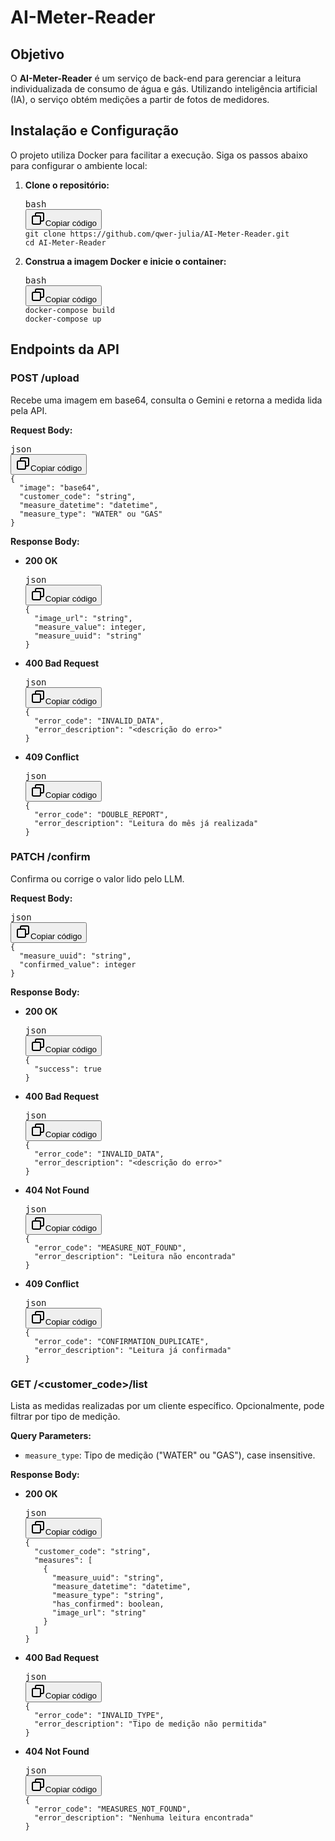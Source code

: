 <h1>AI-Meter-Reader</h1><h2>Objetivo</h2><p>O <strong>AI-Meter-Reader</strong> é um serviço de back-end para gerenciar a leitura individualizada de consumo de água e gás. Utilizando inteligência artificial (IA), o serviço obtém medições a partir de fotos de medidores.</p><h2>Instalação e Configuração</h2><p>O projeto utiliza Docker para facilitar a execução. Siga os passos abaixo para configurar o ambiente local:</p><ol><li><p><strong>Clone o repositório:</strong></p><pre><div class="dark bg-gray-950 contain-inline-size rounded-md border-[0.5px] border-token-border-medium"><div class="flex items-center relative text-token-text-secondary bg-token-main-surface-secondary px-4 py-2 text-xs font-sans justify-between rounded-t-md"><span>bash</span><div class="flex items-center"><span class="" data-state="closed"><button class="flex gap-1 items-center"><svg xmlns="http://www.w3.org/2000/svg" width="24" height="24" fill="none" viewBox="0 0 24 24" class="icon-sm"><path fill="currentColor" fill-rule="evenodd" d="M7 5a3 3 0 0 1 3-3h9a3 3 0 0 1 3 3v9a3 3 0 0 1-3 3h-2v2a3 3 0 0 1-3 3H5a3 3 0 0 1-3-3v-9a3 3 0 0 1 3-3h2zm2 2h5a3 3 0 0 1 3 3v5h2a1 1 0 0 0 1-1V5a1 1 0 0 0-1-1h-9a1 1 0 0 0-1 1zM5 9a1 1 0 0 0-1 1v9a1 1 0 0 0 1 1h9a1 1 0 0 0 1-1v-9a1 1 0 0 0-1-1z" clip-rule="evenodd"></path></svg>Copiar código</button></span></div></div><div class="overflow-y-auto p-4" dir="ltr"><code class="!whitespace-pre hljs language-bash">git <span class="hljs-built_in">clone</span> https://github.com/qwer-julia/AI-Meter-Reader.git
<span class="hljs-built_in">cd</span> AI-Meter-Reader
</code></div></div></pre></li><li><p><strong>Construa a imagem Docker e inicie o container:</strong></p><pre><div class="dark bg-gray-950 contain-inline-size rounded-md border-[0.5px] border-token-border-medium"><div class="flex items-center relative text-token-text-secondary bg-token-main-surface-secondary px-4 py-2 text-xs font-sans justify-between rounded-t-md"><span>bash</span><div class="flex items-center"><span class="" data-state="closed"><button class="flex gap-1 items-center"><svg xmlns="http://www.w3.org/2000/svg" width="24" height="24" fill="none" viewBox="0 0 24 24" class="icon-sm"><path fill="currentColor" fill-rule="evenodd" d="M7 5a3 3 0 0 1 3-3h9a3 3 0 0 1 3 3v9a3 3 0 0 1-3 3h-2v2a3 3 0 0 1-3 3H5a3 3 0 0 1-3-3v-9a3 3 0 0 1 3-3h2zm2 2h5a3 3 0 0 1 3 3v5h2a1 1 0 0 0 1-1V5a1 1 0 0 0-1-1h-9a1 1 0 0 0-1 1zM5 9a1 1 0 0 0-1 1v9a1 1 0 0 0 1 1h9a1 1 0 0 0 1-1v-9a1 1 0 0 0-1-1z" clip-rule="evenodd"></path></svg>Copiar código</button></span></div></div><div class="overflow-y-auto p-4" dir="ltr"><code class="!whitespace-pre hljs language-bash">docker-compose build
docker-compose up
</code></div></div></pre></li></ol><h2>Endpoints da API</h2><h3>POST /upload</h3><p>Recebe uma imagem em base64, consulta o Gemini e retorna a medida lida pela API.</p><p><strong>Request Body:</strong></p><pre><div class="dark bg-gray-950 contain-inline-size rounded-md border-[0.5px] border-token-border-medium"><div class="flex items-center relative text-token-text-secondary bg-token-main-surface-secondary px-4 py-2 text-xs font-sans justify-between rounded-t-md"><span>json</span><div class="flex items-center"><span class="" data-state="closed"><button class="flex gap-1 items-center"><svg xmlns="http://www.w3.org/2000/svg" width="24" height="24" fill="none" viewBox="0 0 24 24" class="icon-sm"><path fill="currentColor" fill-rule="evenodd" d="M7 5a3 3 0 0 1 3-3h9a3 3 0 0 1 3 3v9a3 3 0 0 1-3 3h-2v2a3 3 0 0 1-3 3H5a3 3 0 0 1-3-3v-9a3 3 0 0 1 3-3h2zm2 2h5a3 3 0 0 1 3 3v5h2a1 1 0 0 0 1-1V5a1 1 0 0 0-1-1h-9a1 1 0 0 0-1 1zM5 9a1 1 0 0 0-1 1v9a1 1 0 0 0 1 1h9a1 1 0 0 0 1-1v-9a1 1 0 0 0-1-1z" clip-rule="evenodd"></path></svg>Copiar código</button></span></div></div><div class="overflow-y-auto p-4" dir="ltr"><code class="!whitespace-pre hljs language-json"><span class="hljs-punctuation">{</span>
  <span class="hljs-attr">"image"</span><span class="hljs-punctuation">:</span> <span class="hljs-string">"base64"</span><span class="hljs-punctuation">,</span>
  <span class="hljs-attr">"customer_code"</span><span class="hljs-punctuation">:</span> <span class="hljs-string">"string"</span><span class="hljs-punctuation">,</span>
  <span class="hljs-attr">"measure_datetime"</span><span class="hljs-punctuation">:</span> <span class="hljs-string">"datetime"</span><span class="hljs-punctuation">,</span>
  <span class="hljs-attr">"measure_type"</span><span class="hljs-punctuation">:</span> <span class="hljs-string">"WATER"</span> ou <span class="hljs-string">"GAS"</span>
<span class="hljs-punctuation">}</span>
</code></div></div></pre><p><strong>Response Body:</strong></p><ul><li><p><strong>200 OK</strong></p><pre><div class="dark bg-gray-950 contain-inline-size rounded-md border-[0.5px] border-token-border-medium"><div class="flex items-center relative text-token-text-secondary bg-token-main-surface-secondary px-4 py-2 text-xs font-sans justify-between rounded-t-md"><span>json</span><div class="flex items-center"><span class="" data-state="closed"><button class="flex gap-1 items-center"><svg xmlns="http://www.w3.org/2000/svg" width="24" height="24" fill="none" viewBox="0 0 24 24" class="icon-sm"><path fill="currentColor" fill-rule="evenodd" d="M7 5a3 3 0 0 1 3-3h9a3 3 0 0 1 3 3v9a3 3 0 0 1-3 3h-2v2a3 3 0 0 1-3 3H5a3 3 0 0 1-3-3v-9a3 3 0 0 1 3-3h2zm2 2h5a3 3 0 0 1 3 3v5h2a1 1 0 0 0 1-1V5a1 1 0 0 0-1-1h-9a1 1 0 0 0-1 1zM5 9a1 1 0 0 0-1 1v9a1 1 0 0 0 1 1h9a1 1 0 0 0 1-1v-9a1 1 0 0 0-1-1z" clip-rule="evenodd"></path></svg>Copiar código</button></span></div></div><div class="overflow-y-auto p-4" dir="ltr"><code class="!whitespace-pre hljs language-json"><span class="hljs-punctuation">{</span>
  <span class="hljs-attr">"image_url"</span><span class="hljs-punctuation">:</span> <span class="hljs-string">"string"</span><span class="hljs-punctuation">,</span>
  <span class="hljs-attr">"measure_value"</span><span class="hljs-punctuation">:</span> integer<span class="hljs-punctuation">,</span>
  <span class="hljs-attr">"measure_uuid"</span><span class="hljs-punctuation">:</span> <span class="hljs-string">"string"</span>
<span class="hljs-punctuation">}</span>
</code></div></div></pre></li><li><p><strong>400 Bad Request</strong></p><pre><div class="dark bg-gray-950 contain-inline-size rounded-md border-[0.5px] border-token-border-medium"><div class="flex items-center relative text-token-text-secondary bg-token-main-surface-secondary px-4 py-2 text-xs font-sans justify-between rounded-t-md"><span>json</span><div class="flex items-center"><span class="" data-state="closed"><button class="flex gap-1 items-center"><svg xmlns="http://www.w3.org/2000/svg" width="24" height="24" fill="none" viewBox="0 0 24 24" class="icon-sm"><path fill="currentColor" fill-rule="evenodd" d="M7 5a3 3 0 0 1 3-3h9a3 3 0 0 1 3 3v9a3 3 0 0 1-3 3h-2v2a3 3 0 0 1-3 3H5a3 3 0 0 1-3-3v-9a3 3 0 0 1 3-3h2zm2 2h5a3 3 0 0 1 3 3v5h2a1 1 0 0 0 1-1V5a1 1 0 0 0-1-1h-9a1 1 0 0 0-1 1zM5 9a1 1 0 0 0-1 1v9a1 1 0 0 0 1 1h9a1 1 0 0 0 1-1v-9a1 1 0 0 0-1-1z" clip-rule="evenodd"></path></svg>Copiar código</button></span></div></div><div class="overflow-y-auto p-4" dir="ltr"><code class="!whitespace-pre hljs language-json"><span class="hljs-punctuation">{</span>
  <span class="hljs-attr">"error_code"</span><span class="hljs-punctuation">:</span> <span class="hljs-string">"INVALID_DATA"</span><span class="hljs-punctuation">,</span>
  <span class="hljs-attr">"error_description"</span><span class="hljs-punctuation">:</span> <span class="hljs-string">"&lt;descrição do erro&gt;"</span>
<span class="hljs-punctuation">}</span>
</code></div></div></pre></li><li><p><strong>409 Conflict</strong></p><pre><div class="dark bg-gray-950 contain-inline-size rounded-md border-[0.5px] border-token-border-medium"><div class="flex items-center relative text-token-text-secondary bg-token-main-surface-secondary px-4 py-2 text-xs font-sans justify-between rounded-t-md"><span>json</span><div class="flex items-center"><span class="" data-state="closed"><button class="flex gap-1 items-center"><svg xmlns="http://www.w3.org/2000/svg" width="24" height="24" fill="none" viewBox="0 0 24 24" class="icon-sm"><path fill="currentColor" fill-rule="evenodd" d="M7 5a3 3 0 0 1 3-3h9a3 3 0 0 1 3 3v9a3 3 0 0 1-3 3h-2v2a3 3 0 0 1-3 3H5a3 3 0 0 1-3-3v-9a3 3 0 0 1 3-3h2zm2 2h5a3 3 0 0 1 3 3v5h2a1 1 0 0 0 1-1V5a1 1 0 0 0-1-1h-9a1 1 0 0 0-1 1zM5 9a1 1 0 0 0-1 1v9a1 1 0 0 0 1 1h9a1 1 0 0 0 1-1v-9a1 1 0 0 0-1-1z" clip-rule="evenodd"></path></svg>Copiar código</button></span></div></div><div class="overflow-y-auto p-4" dir="ltr"><code class="!whitespace-pre hljs language-json"><span class="hljs-punctuation">{</span>
  <span class="hljs-attr">"error_code"</span><span class="hljs-punctuation">:</span> <span class="hljs-string">"DOUBLE_REPORT"</span><span class="hljs-punctuation">,</span>
  <span class="hljs-attr">"error_description"</span><span class="hljs-punctuation">:</span> <span class="hljs-string">"Leitura do mês já realizada"</span>
<span class="hljs-punctuation">}</span>
</code></div></div></pre></li></ul><h3>PATCH /confirm</h3><p>Confirma ou corrige o valor lido pelo LLM.</p><p><strong>Request Body:</strong></p><pre><div class="dark bg-gray-950 contain-inline-size rounded-md border-[0.5px] border-token-border-medium"><div class="flex items-center relative text-token-text-secondary bg-token-main-surface-secondary px-4 py-2 text-xs font-sans justify-between rounded-t-md"><span>json</span><div class="flex items-center"><span class="" data-state="closed"><button class="flex gap-1 items-center"><svg xmlns="http://www.w3.org/2000/svg" width="24" height="24" fill="none" viewBox="0 0 24 24" class="icon-sm"><path fill="currentColor" fill-rule="evenodd" d="M7 5a3 3 0 0 1 3-3h9a3 3 0 0 1 3 3v9a3 3 0 0 1-3 3h-2v2a3 3 0 0 1-3 3H5a3 3 0 0 1-3-3v-9a3 3 0 0 1 3-3h2zm2 2h5a3 3 0 0 1 3 3v5h2a1 1 0 0 0 1-1V5a1 1 0 0 0-1-1h-9a1 1 0 0 0-1 1zM5 9a1 1 0 0 0-1 1v9a1 1 0 0 0 1 1h9a1 1 0 0 0 1-1v-9a1 1 0 0 0-1-1z" clip-rule="evenodd"></path></svg>Copiar código</button></span></div></div><div class="overflow-y-auto p-4" dir="ltr"><code class="!whitespace-pre hljs language-json"><span class="hljs-punctuation">{</span>
  <span class="hljs-attr">"measure_uuid"</span><span class="hljs-punctuation">:</span> <span class="hljs-string">"string"</span><span class="hljs-punctuation">,</span>
  <span class="hljs-attr">"confirmed_value"</span><span class="hljs-punctuation">:</span> integer
<span class="hljs-punctuation">}</span>
</code></div></div></pre><p><strong>Response Body:</strong></p><ul><li><p><strong>200 OK</strong></p><pre><div class="dark bg-gray-950 contain-inline-size rounded-md border-[0.5px] border-token-border-medium"><div class="flex items-center relative text-token-text-secondary bg-token-main-surface-secondary px-4 py-2 text-xs font-sans justify-between rounded-t-md"><span>json</span><div class="flex items-center"><span class="" data-state="closed"><button class="flex gap-1 items-center"><svg xmlns="http://www.w3.org/2000/svg" width="24" height="24" fill="none" viewBox="0 0 24 24" class="icon-sm"><path fill="currentColor" fill-rule="evenodd" d="M7 5a3 3 0 0 1 3-3h9a3 3 0 0 1 3 3v9a3 3 0 0 1-3 3h-2v2a3 3 0 0 1-3 3H5a3 3 0 0 1-3-3v-9a3 3 0 0 1 3-3h2zm2 2h5a3 3 0 0 1 3 3v5h2a1 1 0 0 0 1-1V5a1 1 0 0 0-1-1h-9a1 1 0 0 0-1 1zM5 9a1 1 0 0 0-1 1v9a1 1 0 0 0 1 1h9a1 1 0 0 0 1-1v-9a1 1 0 0 0-1-1z" clip-rule="evenodd"></path></svg>Copiar código</button></span></div></div><div class="overflow-y-auto p-4" dir="ltr"><code class="!whitespace-pre hljs language-json"><span class="hljs-punctuation">{</span>
  <span class="hljs-attr">"success"</span><span class="hljs-punctuation">:</span> <span class="hljs-literal"><span class="hljs-keyword">true</span></span>
<span class="hljs-punctuation">}</span>
</code></div></div></pre></li><li><p><strong>400 Bad Request</strong></p><pre><div class="dark bg-gray-950 contain-inline-size rounded-md border-[0.5px] border-token-border-medium"><div class="flex items-center relative text-token-text-secondary bg-token-main-surface-secondary px-4 py-2 text-xs font-sans justify-between rounded-t-md"><span>json</span><div class="flex items-center"><span class="" data-state="closed"><button class="flex gap-1 items-center"><svg xmlns="http://www.w3.org/2000/svg" width="24" height="24" fill="none" viewBox="0 0 24 24" class="icon-sm"><path fill="currentColor" fill-rule="evenodd" d="M7 5a3 3 0 0 1 3-3h9a3 3 0 0 1 3 3v9a3 3 0 0 1-3 3h-2v2a3 3 0 0 1-3 3H5a3 3 0 0 1-3-3v-9a3 3 0 0 1 3-3h2zm2 2h5a3 3 0 0 1 3 3v5h2a1 1 0 0 0 1-1V5a1 1 0 0 0-1-1h-9a1 1 0 0 0-1 1zM5 9a1 1 0 0 0-1 1v9a1 1 0 0 0 1 1h9a1 1 0 0 0 1-1v-9a1 1 0 0 0-1-1z" clip-rule="evenodd"></path></svg>Copiar código</button></span></div></div><div class="overflow-y-auto p-4" dir="ltr"><code class="!whitespace-pre hljs language-json"><span class="hljs-punctuation">{</span>
  <span class="hljs-attr">"error_code"</span><span class="hljs-punctuation">:</span> <span class="hljs-string">"INVALID_DATA"</span><span class="hljs-punctuation">,</span>
  <span class="hljs-attr">"error_description"</span><span class="hljs-punctuation">:</span> <span class="hljs-string">"&lt;descrição do erro&gt;"</span>
<span class="hljs-punctuation">}</span>
</code></div></div></pre></li><li><p><strong>404 Not Found</strong></p><pre><div class="dark bg-gray-950 contain-inline-size rounded-md border-[0.5px] border-token-border-medium"><div class="flex items-center relative text-token-text-secondary bg-token-main-surface-secondary px-4 py-2 text-xs font-sans justify-between rounded-t-md"><span>json</span><div class="flex items-center"><span class="" data-state="closed"><button class="flex gap-1 items-center"><svg xmlns="http://www.w3.org/2000/svg" width="24" height="24" fill="none" viewBox="0 0 24 24" class="icon-sm"><path fill="currentColor" fill-rule="evenodd" d="M7 5a3 3 0 0 1 3-3h9a3 3 0 0 1 3 3v9a3 3 0 0 1-3 3h-2v2a3 3 0 0 1-3 3H5a3 3 0 0 1-3-3v-9a3 3 0 0 1 3-3h2zm2 2h5a3 3 0 0 1 3 3v5h2a1 1 0 0 0 1-1V5a1 1 0 0 0-1-1h-9a1 1 0 0 0-1 1zM5 9a1 1 0 0 0-1 1v9a1 1 0 0 0 1 1h9a1 1 0 0 0 1-1v-9a1 1 0 0 0-1-1z" clip-rule="evenodd"></path></svg>Copiar código</button></span></div></div><div class="overflow-y-auto p-4" dir="ltr"><code class="!whitespace-pre hljs language-json"><span class="hljs-punctuation">{</span>
  <span class="hljs-attr">"error_code"</span><span class="hljs-punctuation">:</span> <span class="hljs-string">"MEASURE_NOT_FOUND"</span><span class="hljs-punctuation">,</span>
  <span class="hljs-attr">"error_description"</span><span class="hljs-punctuation">:</span> <span class="hljs-string">"Leitura não encontrada"</span>
<span class="hljs-punctuation">}</span>
</code></div></div></pre></li><li><p><strong>409 Conflict</strong></p><pre><div class="dark bg-gray-950 contain-inline-size rounded-md border-[0.5px] border-token-border-medium"><div class="flex items-center relative text-token-text-secondary bg-token-main-surface-secondary px-4 py-2 text-xs font-sans justify-between rounded-t-md"><span>json</span><div class="flex items-center"><span class="" data-state="closed"><button class="flex gap-1 items-center"><svg xmlns="http://www.w3.org/2000/svg" width="24" height="24" fill="none" viewBox="0 0 24 24" class="icon-sm"><path fill="currentColor" fill-rule="evenodd" d="M7 5a3 3 0 0 1 3-3h9a3 3 0 0 1 3 3v9a3 3 0 0 1-3 3h-2v2a3 3 0 0 1-3 3H5a3 3 0 0 1-3-3v-9a3 3 0 0 1 3-3h2zm2 2h5a3 3 0 0 1 3 3v5h2a1 1 0 0 0 1-1V5a1 1 0 0 0-1-1h-9a1 1 0 0 0-1 1zM5 9a1 1 0 0 0-1 1v9a1 1 0 0 0 1 1h9a1 1 0 0 0 1-1v-9a1 1 0 0 0-1-1z" clip-rule="evenodd"></path></svg>Copiar código</button></span></div></div><div class="overflow-y-auto p-4" dir="ltr"><code class="!whitespace-pre hljs language-json"><span class="hljs-punctuation">{</span>
  <span class="hljs-attr">"error_code"</span><span class="hljs-punctuation">:</span> <span class="hljs-string">"CONFIRMATION_DUPLICATE"</span><span class="hljs-punctuation">,</span>
  <span class="hljs-attr">"error_description"</span><span class="hljs-punctuation">:</span> <span class="hljs-string">"Leitura já confirmada"</span>
<span class="hljs-punctuation">}</span>
</code></div></div></pre></li></ul><h3>GET /&lt;customer_code&gt;/list</h3><p>Lista as medidas realizadas por um cliente específico. Opcionalmente, pode filtrar por tipo de medição.</p><p><strong>Query Parameters:</strong></p><ul><li><code>measure_type</code>: Tipo de medição ("WATER" ou "GAS"), case insensitive.</li></ul><p><strong>Response Body:</strong></p><ul><li><p><strong>200 OK</strong></p><pre><div class="dark bg-gray-950 contain-inline-size rounded-md border-[0.5px] border-token-border-medium"><div class="flex items-center relative text-token-text-secondary bg-token-main-surface-secondary px-4 py-2 text-xs font-sans justify-between rounded-t-md"><span>json</span><div class="flex items-center"><span class="" data-state="closed"><button class="flex gap-1 items-center"><svg xmlns="http://www.w3.org/2000/svg" width="24" height="24" fill="none" viewBox="0 0 24 24" class="icon-sm"><path fill="currentColor" fill-rule="evenodd" d="M7 5a3 3 0 0 1 3-3h9a3 3 0 0 1 3 3v9a3 3 0 0 1-3 3h-2v2a3 3 0 0 1-3 3H5a3 3 0 0 1-3-3v-9a3 3 0 0 1 3-3h2zm2 2h5a3 3 0 0 1 3 3v5h2a1 1 0 0 0 1-1V5a1 1 0 0 0-1-1h-9a1 1 0 0 0-1 1zM5 9a1 1 0 0 0-1 1v9a1 1 0 0 0 1 1h9a1 1 0 0 0 1-1v-9a1 1 0 0 0-1-1z" clip-rule="evenodd"></path></svg>Copiar código</button></span></div></div><div class="overflow-y-auto p-4" dir="ltr"><code class="!whitespace-pre hljs language-json"><span class="hljs-punctuation">{</span>
  <span class="hljs-attr">"customer_code"</span><span class="hljs-punctuation">:</span> <span class="hljs-string">"string"</span><span class="hljs-punctuation">,</span>
  <span class="hljs-attr">"measures"</span><span class="hljs-punctuation">:</span> <span class="hljs-punctuation">[</span>
    <span class="hljs-punctuation">{</span>
      <span class="hljs-attr">"measure_uuid"</span><span class="hljs-punctuation">:</span> <span class="hljs-string">"string"</span><span class="hljs-punctuation">,</span>
      <span class="hljs-attr">"measure_datetime"</span><span class="hljs-punctuation">:</span> <span class="hljs-string">"datetime"</span><span class="hljs-punctuation">,</span>
      <span class="hljs-attr">"measure_type"</span><span class="hljs-punctuation">:</span> <span class="hljs-string">"string"</span><span class="hljs-punctuation">,</span>
      <span class="hljs-attr">"has_confirmed"</span><span class="hljs-punctuation">:</span> boolean<span class="hljs-punctuation">,</span>
      <span class="hljs-attr">"image_url"</span><span class="hljs-punctuation">:</span> <span class="hljs-string">"string"</span>
    <span class="hljs-punctuation">}</span>
  <span class="hljs-punctuation">]</span>
<span class="hljs-punctuation">}</span>
</code></div></div></pre></li><li><p><strong>400 Bad Request</strong></p><pre><div class="dark bg-gray-950 contain-inline-size rounded-md border-[0.5px] border-token-border-medium"><div class="flex items-center relative text-token-text-secondary bg-token-main-surface-secondary px-4 py-2 text-xs font-sans justify-between rounded-t-md"><span>json</span><div class="flex items-center"><span class="" data-state="closed"><button class="flex gap-1 items-center"><svg xmlns="http://www.w3.org/2000/svg" width="24" height="24" fill="none" viewBox="0 0 24 24" class="icon-sm"><path fill="currentColor" fill-rule="evenodd" d="M7 5a3 3 0 0 1 3-3h9a3 3 0 0 1 3 3v9a3 3 0 0 1-3 3h-2v2a3 3 0 0 1-3 3H5a3 3 0 0 1-3-3v-9a3 3 0 0 1 3-3h2zm2 2h5a3 3 0 0 1 3 3v5h2a1 1 0 0 0 1-1V5a1 1 0 0 0-1-1h-9a1 1 0 0 0-1 1zM5 9a1 1 0 0 0-1 1v9a1 1 0 0 0 1 1h9a1 1 0 0 0 1-1v-9a1 1 0 0 0-1-1z" clip-rule="evenodd"></path></svg>Copiar código</button></span></div></div><div class="overflow-y-auto p-4" dir="ltr"><code class="!whitespace-pre hljs language-json"><span class="hljs-punctuation">{</span>
  <span class="hljs-attr">"error_code"</span><span class="hljs-punctuation">:</span> <span class="hljs-string">"INVALID_TYPE"</span><span class="hljs-punctuation">,</span>
  <span class="hljs-attr">"error_description"</span><span class="hljs-punctuation">:</span> <span class="hljs-string">"Tipo de medição não permitida"</span>
<span class="hljs-punctuation">}</span>
</code></div></div></pre></li><li><p><strong>404 Not Found</strong></p><pre><div class="dark bg-gray-950 contain-inline-size rounded-md border-[0.5px] border-token-border-medium"><div class="flex items-center relative text-token-text-secondary bg-token-main-surface-secondary px-4 py-2 text-xs font-sans justify-between rounded-t-md"><span>json</span><div class="flex items-center"><span class="" data-state="closed"><button class="flex gap-1 items-center"><svg xmlns="http://www.w3.org/2000/svg" width="24" height="24" fill="none" viewBox="0 0 24 24" class="icon-sm"><path fill="currentColor" fill-rule="evenodd" d="M7 5a3 3 0 0 1 3-3h9a3 3 0 0 1 3 3v9a3 3 0 0 1-3 3h-2v2a3 3 0 0 1-3 3H5a3 3 0 0 1-3-3v-9a3 3 0 0 1 3-3h2zm2 2h5a3 3 0 0 1 3 3v5h2a1 1 0 0 0 1-1V5a1 1 0 0 0-1-1h-9a1 1 0 0 0-1 1zM5 9a1 1 0 0 0-1 1v9a1 1 0 0 0 1 1h9a1 1 0 0 0 1-1v-9a1 1 0 0 0-1-1z" clip-rule="evenodd"></path></svg>Copiar código</button></span></div></div><div class="overflow-y-auto p-4" dir="ltr"><code class="!whitespace-pre hljs language-json"><span class="hljs-punctuation">{</span>
  <span class="hljs-attr">"error_code"</span><span class="hljs-punctuation">:</span> <span class="hljs-string">"MEASURES_NOT_FOUND"</span><span class="hljs-punctuation">,</span>
  <span class="hljs-attr">"error_description"</span><span class="hljs-punctuation">:</span> <span class="hljs-string">"Nenhuma leitura encontrada"</span>
<span class="hljs-punctuation">}</span>
